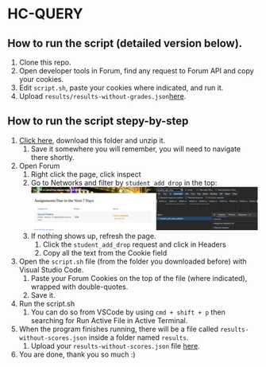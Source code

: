 # HC-QUERY

## How to run the script (detailed version below). 
1. Clone this repo. 
1. Open developer tools in Forum, find any request to Forum API and copy your cookies. 
1. Edit `script.sh`, paste your cookies where indicated, and run it. 
1. Upload `results/results-without-grades.json`[here](https://forms.gle/WpqygtFy8QxVWau6A). 

## How to run the script stepy-by-step
1. [Click here](https://github.com/thomaslinck/HCs/archive/refs/heads/main.zip), download this folder and unzip it. 
    1. Save it somewhere you will remember, you will need to navigate there shortly. 
1. Open Forum 
    1. Right click the page, click inspect 
    1. Go to Networks and filter by `student_add_drop` in the top: 
    ![Alt text](img/forum.png)
    1. If nothing shows up, refresh the page. 
        1. Click the `student_add_drop` request and click in Headers
        1. Copy all the text from the Cookie field
1. Open the `script.sh` file (from the folder you downloaded before) with Visual Studio Code. 
    1. Paste your Forum Cookies on the top of the file (where indicated), wrapped with double-quotes. 
    1. Save it. 
1. Run the script.sh 
    1. You can do so from VSCode by using `cmd + shift + p` then searching for Run Active File in Active  Terminal. 
1. When the program finishes running, there will be a file called `results-without-scores.json` inside a folder named `results`. 
    1. Upload your `results-without-scores.json` file [here](https://forms.gle/WpqygtFy8QxVWau6A). 
1. You are done, thank you so much :) 